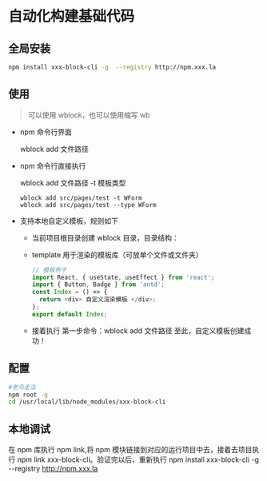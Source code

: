 # 自动化构建基础代码

## 全局安装

```sh
npm install xxx-block-cli -g  --registry http://npm.xxx.la
```

## 使用

> 可以使用 wblock，也可以使用缩写 wb

- npm 命令行界面

  wblock add 文件路径

- npm 命令行直接执行

  wblock add 文件路径 -t 模板类型

  ```
  wblock add src/pages/test -t WForm
  wblock add src/pages/test --type WForm
  ```

- 支持本地自定义模板，规则如下

  - 当前项目根目录创建 wblock 目录，目录结构：

  - template 用于渲染的模板库（可放单个文件或文件夹）

    ```js
    // 模板例子
    import React, { useState, useEffect } from 'react';
    import { Button, Badge } from 'antd';
    const Index = () => {
      return <div> 自定义渲染模板 </div>;
    };
    export default Index;
    ```

  - 接着执行 第一步命令：wblock add 文件路径
    至此，自定义模板创建成功！

## 配置

```sh
#老鸟走法
npm root -g
cd /usr/local/lib/node_modules/xxx-block-cli
```

## 本地调试

在 npm 库执行 npm link,将 npm 模块链接到对应的运行项目中去，接着去项目执行 npm link xxx-block-cli。验证完以后，重新执行 npm install xxx-block-cli -g --registry http://npm.xxx.la
